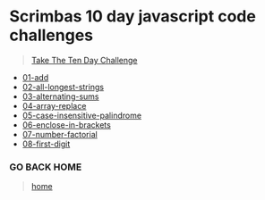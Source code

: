 # Scrimbas 10 day javascript code challenges

> [Take The Ten Day Challenge](https://jschallenge2.scrimba.com/)

- [01-add](./01-add/readme.md)
- [02-all-longest-strings](./02-all-longest-strings/readme.md)
- [03-alternating-sums](./03-alternating-sums/readme.md)
- [04-array-replace](./04-array-replace/readme.md)
- [05-case-insensitive-palindrome](./05-case-insensitive-palindrome/readme.md)
- [06-enclose-in-brackets](./06-enclose-in-brackets/readme.md)
- [07-number-factorial](./07-number-factorial/readme.md)
- [08-first-digit](./08-first-digit/readme.md)

### GO BACK HOME
> [home](../../readme.md)